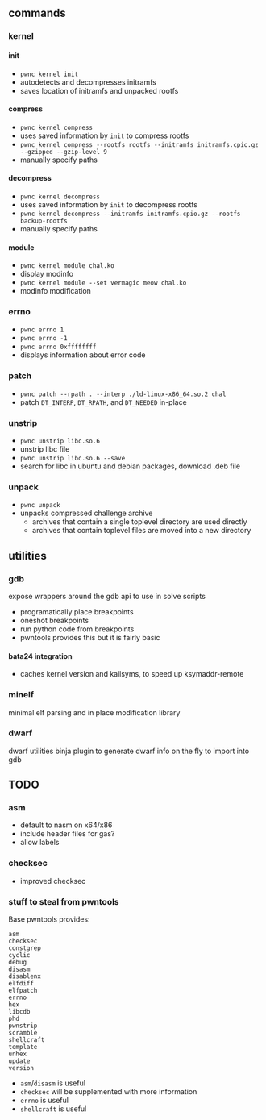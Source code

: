## commands

### kernel

#### init
- `pwnc kernel init`
- autodetects and decompresses initramfs
- saves location of initramfs and unpacked rootfs

#### compress
- `pwnc kernel compress`
- uses saved information by `init` to compress rootfs
- `pwnc kernel compress --rootfs rootfs --initramfs initramfs.cpio.gz --gzipped --gzip-level 9`
- manually specify paths

#### decompress
- `pwnc kernel decompress`
- uses saved information by `init` to decompress rootfs
- `pwnc kernel decompress --initramfs initramfs.cpio.gz --rootfs backup-rootfs`
- manually specify paths

#### module
- `pwnc kernel module chal.ko`
- display modinfo
- `pwnc kernel module --set vermagic meow chal.ko`
- modinfo modification

### errno
- `pwnc errno 1`
- `pwnc errno -1`
- `pwnc errno 0xffffffff`
- displays information about error code

### patch
- `pwnc patch --rpath . --interp ./ld-linux-x86_64.so.2 chal`
- patch `DT_INTERP`, `DT_RPATH`, and `DT_NEEDED` in-place

### unstrip
- `pwnc unstrip libc.so.6`
- unstrip libc file
- `pwnc unstrip libc.so.6 --save`
- search for libc in ubuntu and debian packages, download .deb file

### unpack
- `pwnc unpack`
- unpacks compressed challenge archive
    - archives that contain a single toplevel directory are used directly
    - archives that contain toplevel files are moved into a new directory

## utilities

### gdb
expose wrappers around the gdb api to use in solve scripts
- programatically place breakpoints
- oneshot breakpoints
- run python code from breakpoints
- pwntools provides this but it is fairly basic

#### bata24 integration
- caches kernel version and kallsyms, to speed up ksymaddr-remote

### minelf
minimal elf parsing and in place modification library

### dwarf
dwarf utilities
binja plugin to generate dwarf info on the fly to import into gdb

## TODO

### asm
- default to nasm on x64/x86
- include header files for gas?
- allow labels

### checksec
- improved checksec

### stuff to steal from pwntools

Base pwntools provides:
```
asm
checksec
constgrep
cyclic
debug
disasm
disablenx
elfdiff
elfpatch
errno
hex
libcdb
phd
pwnstrip
scramble
shellcraft
template
unhex
update
version
```

- `asm`/`disasm` is useful
- `checksec` will be supplemented with more information
- `errno` is useful
- `shellcraft` is useful
